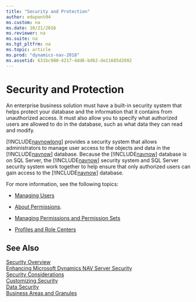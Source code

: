 ```yaml
---
title: "Security and Protection"
author: edupont04
ms.custom: na
ms.date: 10/21/2016
ms.reviewer: na
ms.suite: na
ms.tgt_pltfrm: na
ms.topic: article
ms.prod: "dynamics-nav-2018"
ms.assetid: 631bc980-4217-4dd6-bd62-de11685d2692
---
```

# Security and Protection
An enterprise business solution must have a built-in security system that helps protect your database and the information that it contains from unauthorized access. It must also allow you to specify what authorized users are allowed to do in the database, such as what data they can read and modify.  

 [!INCLUDE[navnowlong](includes/navnowlong_md.md)] provides a security system that allows administrators to manage user access to the objects and data in the [!INCLUDE[navnow](includes/navnow_md.md)] database. Because the [!INCLUDE[navnow](includes/navnow_md.md)] database is on SQL Server, the [!INCLUDE[navnow](includes/navnow_md.md)] security system and SQL Server security system work together to help ensure that only authorized users can gain access to the [!INCLUDE[navnow](includes/navnow_md.md)] database.  

 For more information, see the following topics:

-   [Managing Users](Managing-Users.md)  

-   [About Permissions](About-Permissions.md).  

-   [Managing Permissions and Permission Sets](Managing-Permissions-and-Permission-Sets.md)  

-   [Profiles and Role Centers](Profiles-and-Role-Centers.md)  

## See Also  
[Security Overview](Security-Overview.md)  
[Enhancing Microsoft Dynamics NAV Server Security](Enhancing-Microsoft-Dynamics-NAV-Server-Security.md)  
[Security Considerations](Security-Considerations.md)  
[Customizing Security](Customizing-Security.md)  
[Data Security](Data-Security.md)  
[Business Areas and Granules](Business-Areas-and-Granules.md)  

